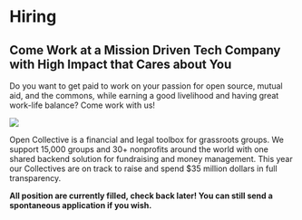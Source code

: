 # Hiring

## Come Work at a Mission Driven Tech Company with High Impact that Cares about You

Do you want to get paid to work on your passion for open source, mutual aid, and the commons, while earning a good livelihood and having great work-life balance? Come work with us!

![](https://blog.opencollective.com/content/images/2022/10/P1199711-ANIMATION.gif)

Open Collective is a financial and legal toolbox for grassroots groups. We support 15,000 groups and 30+ nonprofits around the world with one shared backend solution for fundraising and money management. This year our Collectives are on track to raise and spend $35 million dollars in full transparency.

<strong>All position are currently filled, check back later! You can still send a spontaneous application if you wish.</strong>

<!--## Customer Support Representative

[Open Collective](https://opencollective.com/) is currently seeking a Customer Support Representative who is passionate about the future of money, collective work, transparent budgets, open source, mutual aid, and distributed leadership.

### Responsibilities

- Understanding user needs, providing solutions to user support inquiries, directing users to documentation, and conversing with them in a friendly and professional manner
- Troubleshooting technical issues related to our products or services
- Following clear, specific directions to solve basic user software issues
- Collaborating with other teams to ensure the timely resolution of customer issues
- Identifying and escalating complex issues to the appropriate department
- Providing feedback on the efficiency of the customer service process and subsequent solutions
- Adjusting to ever-evolving (ever-improving!) workflows

### Who we’re looking for

This position requires:

- Fluency in English
- Strong customer service skills and sensibilities
- Excellent communication and interpersonal skills
- The ability to learn new digital tools quickly

We want to work with someone who is:

- Inspired by Open Collective’s mission to make communities sustainable
- Excited to support/educate our users to make the best use of the Open Collective platform
- Self-motivated and autonomous, able to thrive in our fully remote, asynchronous environment
- Detail-oriented, practical and organized
- Great at handling information overload and finding the path forward
- Flexible and comfortable working in a fast-paced startup environment
- Eager to understand the ins and outs of the Open Collective software platform
- Experienced with working openly or excited to develop this practice

Not required, but a bonus:

- Fluency in language(s) other than English (we have users all over the world)
- Basic experience with databases (we use PostgreSQL) and/or Metabase to identify and fix data related issues
- Experience writing or updating user guides/documentation
- Experience working with online tools like Slack for daily communication, Loom for asynchronous recordings, Google for file sharing and copy editing, Coda for everything, Loomio for decision making, GitHub for product development, and Around for video-conferencing (extra points if you’ve used Open Collective, of course!)
- Experience in collaborative communities like the ones that use our platform (open source projects, art collectives, cooperatives, activist groups, solidarity economy projects)

### Compensation and benefits

- USD $25-30/hr
- About 10 hours per week (to start)
- Fully remote position (i.e., suitable for digital nomads and people seeking to “work-from-home” - we don't have any physical offices)
- Highly flexible schedule (only a couple weekly meetings; the work is largely asynchronous, as our team is distributed across time zones)
- Twenty-five days of paid time off per year, plus 10 days for chosen holidays
- USD $500 per year toward workspace expenses
- An opportunity (though not strictly required) to travel when we have full-team in-person retreats with transportation, accommodation, and meals covered during our time together (the last one was in September 2022 in La Ciotat, France)
- Opportunity to grow in the role, with support for professional development and encouragement to influence strategy and share ideas

### A little about Open Collective

[Open Collective](https://opencollective.com/), an open-source software company founded in 2015, is committed to supporting grassroots groups and communities around the world with transparent fundraising, money management, and legal tools. We're proud to have supported over 15,000 groups and 30+ nonprofits globally, raising and spending $35 million dollars in full transparency. Our platform helps open source projects, community projects, and mutual aid groups thrive all over the world, and we are on a long-term path toward [community governance](http://opencollective.com/e2c).

“Open Collective” means transparency (“Open”) and community (“Collective”), and thus our platform is built on values of openness, transparency, and collective collaboration. The team is a group of optimistic, driven, nerdy, and open people. Our culture, though ever-changing and sometimes chaotic like many start-ups, is also oriented toward care, candor, rigor, generosity, and autonomy. (You can read more about our values in our [Community Guidelines](https://docs.opencollective.com/help/about/the-open-collective-way/community-guidelines).)

Our international, fully-remote, highly-collaborative team currently includes members in Spain, France, Belgium, Germany, the UK, Romania, the United States, Mexico, Canada, Indonesia, Brazil, India, and New Zealand. To learn more about the company, [watch this 50-second video](https://www.youtube.com/watch?v=SfHeSpoSHTM), skim through our [blog](https://blog.opencollective.com), and read about our [strategy](https://blog.opencollective.com/oc-strategy-2023-2024/). We look forward to learning more about you, too!

### The support team

The support team at Open Collective is currently based in Indonesia, Canada, the UK, and the US. We are responsible for providing exceptional customer service and support to our users, ensuring that their inquiries and concerns are resolved in a timely and professional manner. We are a new and growing team, and we need to your help as we continually improve and optimize our user support systems, utilizing performance analytic reports to inform strategic decision-making and reduce workload and ticket response times, while - of course - continuing to provide quality customer support.

A few more notes about our team:

- We are a small shop, and you will have significant influence over the way this work evolves
- We use Slack and other tools a lot for asynchronous discussion, since we are spread all over the world
- We work closely with the administrators of “fiscal hosts” using the platform (think of them as power users) to ensure we perform well
- We work in a fast-paced environment, but are trying to create spaces for slowness and reflection

### Join us!

We’d love to hear from you. Applications are open through June 2nd. [To apply](https://coda.io/form/Application-Open-Collective-Customer-Support-Representative_dJ3tGEm2kIw). If you have any questions, reach out to us at [support@doohicollective.org](mailto:support@doohicollective.org).-->

<!--## [Open Collective Foundation](https://opencollective.foundation/): Finance Admin

$60k/year for 40 hrs/wk (or 30 hrs/wk pro rata). Must live in the US. Applications open until March 24th.

[Open Collective Foundation (OCF)](http://opencollective.foundation/) is a nonprofit fiscal sponsor with an open source tech platform, that is enabling 500+ groups to access 501(c)(3) status and fundraise in full transparency. [Our Collectives](https://opencollective.com/foundation#category-CONTRIBUTIONS) include mutual aid groups, public interest open source tech, social justice movements, humanitarian aid, climate action, and many kinds of communities with missions focused on education, civic engagement, and positive social impact. [Solidarity is our guiding principle](https://blog.opencollective.com/solidarity-as-our-guiding-principle/). Our Collectives raised over $30m in 2022, representing 100x growth since 2019. We are scaling our team to meet increasing demand.

### What Makes Us Different

OCF is a tech-first nonprofit. We are one node in a growing international network of 30+ fiscal sponsor organizations who use [Open Collective](https://opencollective.com/), an open source software platform for transparent fundraising and money management, to create efficiencies with money and amplify impact in communities. Globally, the network supports 15,000+ Collectives. Our tech platform and mission are all about transparency, collective collaboration, and practicality—we apply the same principles to how we run OCF as an organization.

### Learn more

- [Website](https://opencollective.foundation/)
- [2022 year in review](https://blog.opencollective.com/ocf-2022/)
- [2-minute explainer video](https://youtu.be/269SyUQmL_U)
- [Values & Mission](https://docs.opencollective.foundation/about/mission-and-values)
- [Blog](https://blog.opencollective.com/tag/ocf/)
- [Team](https://docs.opencollective.foundation/about/team)
- [Documentation](https://docs.opencollective.foundation/)

### Tasks & required skills/experience

Accounts payable & receivable processing in a 501(c)(3) nonprofit
A key part of our service is receiving money and paying out expenses for our Collectives. We need someone with nonprofit financial admin/bookkeeping skills.

### Responding to user support inquiries

Answering questions, pointing people to documentation, customer service skills. Our financial admin processes are 'front of house' services that often directly involve our Collective members.

### Who we're looking for

An operations and community-oriented person who is:

- Excited to be a driving force behind our operational functions and to support our Collectives to make the best use of our services
- Self-motivated and autonomous, to thrive in our fully remote, high-trust, low-hierarchy environment
- Comfortable with and excited about technology, able to learn new digital tools quickly, and eager to understand the ins and outs of the Open Collective software platform
- Based in the United States

#### Additional desired experience

(We don’t expect you to have all of these! Any of them would be a bonus).

- Fiscal sponsorship
- Fast-growth organizations and start-ups
- Tech tools like Slack, Loom, Google Workspace, Trello, Loomio, GitHub (extra points if you’ve used Open Collective, of course!)
- Experience in collectives, cooperatives, activism, radical movements, solidarity economy

### Compensation & role details

- This is a fully remote position (we don't have any physical offices and our team is distributed across time zones)
- Highly flexible schedule (we have a few weekly meetings and the rest us up to you)
- - Open to applicants anywhere in the United States (sorry, we can't consider international candidates)
- The pay will be $60k plus benefits (including health insurance)
- We are seeking someone to commit 30-40 hours per week (pro rata pay for less than 40 hours)

### To apply

[Fill out this form!](https://docs.google.com/forms/d/e/1FAIpQLSfbI-cg19Wv9eN9WiZ37de-mKCNDFoasRQEDXlhVtE8CI_Mcg/viewform)

If you have questions, reach out to [contact@opencollective.foundation](mailto:contact@opencollective.foundation)-->

<!-- ## [Open Source Collective](https://www.oscollective.org/): Operations Coordinator

$60 ~ $80k yearly salary for 40 hrs/wk. Salary range contingent on experience.
Must live within 4 hrs of EST time zone. Applications open until February 17th.

[Open Source Collective](https://oscollective.org/) (OSC) is a non-profit fiscal sponsor for [over 3,000 open source projects](https://opencollective.com/opensource). Our mission is to create a sustainable and healthy open source ecosystem through our services which allow our collectives access 501(c)(6) status and the tools and support to fundraise and disburse those funds in full transparency. Our Collectives are on track to raise $20m in 2023. We are scaling quickly, and growing our team to meet increasing demand.

### What Makes Us Different

OSC is a tech-first nonprofit. We are one node in a growing international network of 30+ fiscal sponsor organizations who use [Open Collective](https://opencollective.com/), an open source software platform for transparent fundraising and money management, to create efficiencies with money and amplify impact in communities. Globally, the network supports 15,000 groups to raise and spend $35M a year. Our tech platform and mission are all about transparency, collective collaboration, and practicality—and we apply the same principles to how we run OSC as an organization.

### Learn more

- OSC's [Website](https://www.oscollective.org/), [mission & values](https://docs.oscollective.org/mission-values-and-strategy), and [strategy](https://blog.opencollective.com/open-source-collectives-strategy-2022-2025/)
- [What is Open Source Collective (video)](https://www.youtube.com/watch?v=ubfYuAMm3_c)
- [What is Open Collective (video)](https://www.youtube.com/@OpenCollective)
- [Our documentation](https://docs.oscollective.org/)

### Who we're looking for

An operations and community oriented person who is:

- Excited to support our Collectives to make the best use of our services
- Self-motivated and autonomous, able to thrive in our fully remote, high-trust, low-hierarchy environment
- Technology driven, able to learn new digital tools quickly, and eager to understand the ins and outs of the Open Collective software platform
- Experienced with working openly or excited to develop this practice

### Must-have skills

- Financial administration skills (accounts receivable and payable—you will process incoming contributions and outgoing expenses, so you need a basic understanding of budgets and finance processes)
- Helpdesk support and customer service - you'll support Collectives through the application process and answer day-to-day questions. Experience writing or updating user guides is ideal.
- Detail oriented, practical and organized, great at handling information overload and finding the path forward
- Flexible and comfortable working in a fast-paced, quickly-scaling startup environment

### Additional desired experience

(We don’t expect you to have all of these! Any of them would be a bonus)

- 501(c)(3) or (c)(6) nonprofit and/or fiscal sponsorship
- Fast-growth organizations and start-ups
- Tech tools like Slack, Loom, Airtable, Google Workspace, Asana, Loomio & GitHub (extra points if you’ve used Open Collective, of course!)

### Compensation & role details

- This is a fully remote position (we don't have any physical offices and our team is distributed across time zones)
- Flexible schedule (we have a few weekly meetings and the rest us up to you)
- Open to applicants anywhere within 4 hours of the EST time zone.
- The pay range will be $60k ~ $80k plus benefits. Pay scale is contingent on experience.
- This is a full-time position and we are seeking someone to commit 40 hours per week
- 25 days off for vacation + 10 days off for chosen holidays
- $1K per year for improving your workspace, buying tools, and other office expenses that help you perform better.
- An opportunity to travel when we have retreats (Weeks of face-to-face work every ~8 months) with transportation, allocation, and meals covered during our time together. The last one was in September 2022 in Marseille, France.

### Apply for the Open Source Collective Operations Coordinator Position

Please fill out [this form](https://docs.google.com/forms/d/e/1FAIpQLSfRC2ZivuNQdklHlsABKhdXf42EweeNk9jJUXy02mjbftyWzA/viewform) to apply.

If you have questions, reach out to [hello@oscollective.org](mailto:hello@oscollective.org)-->

<!--
Right now, [Open Collective](https://opencollective.com) is hiring for a Senior UX Designer.

## Senior UX Designer

Pay $48K-$60K/year, open to applicants worldwide, role with Open Collective Inc.

We are looking for a Senior UX designer who is passionate about: the future of money, collective work, transparent budgets, open source, mutual aid, and distributed leadership. If this describes you, and you are happy with remote and asynchronous work (except for mandatory stand-up calls at 9am ET / 3pm CET weekdays), read more.

### About

**The design team at [Open Collective](https://opencollective.com)** is currently based in Mexico, India, Brazil, and the United States. It is responsible for planning, designing, and delivering the features that will make this goal possible in a way that embraces the contributions of multiple designers and creatives worldwide. So far, we have not had a UX-focused designer and we are thrilled to add this skillset to the team.

### As a senior UX designer, you will:

- Build on and incrementally improve our current user-experience approach across the platform and within our design practice.
- Lead the process of user-experience support and development for features, components, and interface design complex solutions.
- Build tailored artifacts such as presentations, visual maps, service maps, sophisticated journey maps, service blueprints, etc. to drive design ideas forward.
- Keep a record of the creative development process, using different formats to help the team keep track of a project.
- Work with peers across Insights, Research, Engineering, and Product to turn workflow brainstorms and business needs into user journey diagrams and service blueprints.
- Build on top of existing insights, technical constraints, business needs, and specific platform demands to produce well-informed design solutions.
- Lead the user research process for complex projects, identifying and codifying user needs, pains, and opportunities that will help us deliver better services..
- Establish and maintain user research tools and practices: discovery calls, prototype testing, surveying, interpreting production data, and building context for other team members to do their best work.
- Work on different projects at a time, producing multiple concepts and workflows.

### What is expected from you

- You know how to work with different teams, and you can comfortably reach out to people, make proposals, lead workshops, and explain concepts.
- You are proficient in reviewing and producing interface design and graphic design; while this won't be the majority of your work, you are capable of performing senior QA on any design project related to the platform.
- You understand when deeper exploration is needed before moving forward and when it is better to change paths and try a different approach.
- You possess a strong understanding of usability and user experience principles.
- You love thinking big, and at the same time, you know when to apply pixel-perfect attention to detail.
- You are comfortable building on top of already existing ideas and letting others build on your ideas.
- You are autonomous by taking full ownership of your work. You’ll be responsible for every detail, every step of the way, from drafting and sketching to high-fidelity design solutions.

### Pay

Open Collective exists to sustain contributors to the commons, including our team. Our budgets and salaries are transparent and based on where you live. We estimate that this role will require $48K - $60K for you to show up joyfully to work (We will propose you something based on your skills and situation). Our aim is that you can earn a good livelihood, have a great work-life balance, and join a team that truly practices what it preaches - no bullshit.

### Perks

Additional to the monetary compensation, we offer a couple of extra perks:

- $1K per year for improving your workspace, buying tools, and other office expenses that help you perform better.
- An opportunity to travel when we have retreats (Weeks of face-to-face work every ~8 months) with transportation, allocation, and meals covered during our time together. The last one was in September 2022 in Marseille, France.

### Values

We are a group of optimistic, driven, nerdy, and open people. Open Collective stands for Transparency (“open”) and Group Work (“collective”).

**OPEN**: Our product is built to help groups with financial transparency, and all of our internal team salaries, organizational files, code, and designs are open, too. See our [issue repo](https://github.com/opencollective/opencollective/issues) and [design budget transactions](https://opencollective.com/design/transactions).

**COLLECTIVE**: The happiest people here tend to be rigorous, generous people who love group feedback on slack and want to lead a project and take responsibility for it at a high level. We were founded in 2015 and are on a path to [co-governance of the platform with the community](http://opencollective.com/e2c).

### Tools

Our main tools are Google Docs for file sharing and copyediting, Figma for design, GitHub for product development, Slack for daily communication, Loom for asynchronous recordings, Loomio for decision making, CoBudget for money decisions, and Around for video-conferencing. It is OK if you don’t know how to use some of these - you can learn on the job.

### Apply for the Senior UX Designer Role

Please fill out [this form](https://x7rwr9qad3h.typeform.com/to/lySp1Tfn) to apply.
-->

<!--
**We're hiring Senior Software Engineers.**

## A little about us

On Open Collective, groups like open source projects, neighbourhood associations, mutual aid groups, and more, can collect and spend money transparently, invite collaboration, and help their communities thrive.

Watch this video about what we do and why we are passionate about it:

<iframe src="https://www.youtube.com/embed/bbtQcW4E_RU?start=39" title="YouTube video player" frameborder="0" allow="accelerometer; autoplay; clipboard-write; encrypted-media; gyroscope; picture-in-picture" allowfullscreen width="854" height="480" frameborder="0"></iframe>

Like the movements that we support, we value openness and transparency. We strive to create inclusive, respectful and sustainable communities and we're 100% open source.

If you want to know more about us, join our open [Slack](https://slack.opencollective.com), read [our blog](https://blog.opencollective.com), and check out the [Open Collective Way](https://docs.opencollective.com/help/about/the-open-collective-way) to understand our values and how we work.

We are a fully remote team that loves distributed collaboration around the world: Spain, France, Belgium, Germany, Romania, UK, US, Canada, Mexico, Brazil, India, New Zealand. This start-up culture is truly different – one of care, listening, rigor, and autonomy within collaboration. If you are used to cut-throat dynamics and overwork, you will be happy to find another way is possible.

We are building and maintaining money management software for the commons.

<h2 id='software-engineer'>Senior Software Engineer Role</h2>

We are looking for a senior "full-stack" software engineer who’s excited about open source, making communities sustainable, and transparent finances.

- Financial transparency is our thing! Pay is as follows, with [location-based cost of living adjustments](https://www.numbeo.com/cost-of-living/):
  - very high (e.g. NY, SF) $112-$144k
  - high(e.g. London, Paris) $98-$126k (€93-€119k)
  - medium (e.g. Vancouver, Berlin, Madrid) $84-$108k (€79-€103k)
  - low (e.g. Kyiv, Lagos, Buenos Aires) $70-$90k (€66-€86k)
- Fully remote team, but we'd like you to be based within 6 hours of CET for timezone overlap, e.g. Europe, Africa, central Asia, or North and South America.
- Full time role, with a very flexible schedule.
- Opportunity to grow in the role, with support for professional development and encouragement to influence strategy and share ideas.
- Great culture of work/life balance and generous paid time off.

### We think you’d be great at this if you are:

- Comfortable in a remote environment that is at the same time highly collaborative _and_ autonomous (you can run a feature end to end on your own, while communicating about it!)

- Experienced as a full stack engineer using JavaScript (<em>"senior"</em>)

- Familiar with our technology stack:

  - GraphQL API powered by Node, PostgreSQL and Sequelize
  - Web app powered by Next.js, React and Apollo

- Excited about our mission and share our philosophy.

- Bonus points if you have experience in collaborative communities like the ones that use our platform!

## Interested?

Please [email us](mailto:info@doohicollective.org) with "Senior Software Engineer" as subject.

Your message should be convincing enough for us to consider you and move to the next stage. Ideally, we want you to cover the following:

- About you. What's your story? Where you are coming from? What's you current status?
- About us. How did you hear about Open Collective? What do you find interesting in Open Collective?
- Experience. What is your greatest achievment in software engineering? Can you tell us about a past project you're proud of (it doesn’t have to be an engineering one or even a technical one.)? What do you think you can bring to Open Collective?

As part of our screening process, we'll also ask you to make a small contribution to [our codebase](https://github.com/opencollective). Have a look, do one now or be ready for it!
-->
